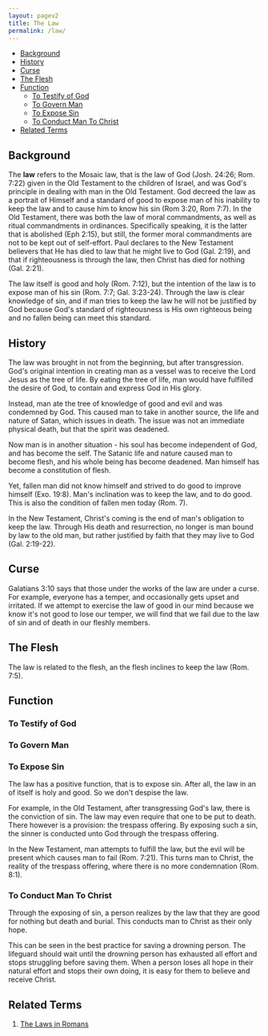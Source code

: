 ```yaml
---
layout: pagev2
title: The Law
permalink: /law/
---
```

- [Background](#background)
- [History](#history)
- [Curse](#curse)
- [The Flesh](#the-flesh)
- [Function](#function)
  - [To Testify of God](#to-testify-of-god)
  - [To Govern Man](#to-govern-man)
  - [To Expose Sin](#to-expose-sin)
  - [To Conduct Man To Christ](#to-conduct-man-to-christ)
- [Related Terms](#related-terms)

## Background

The **law** refers to the Mosaic law, that is the law of God (Josh. 24:26; Rom. 7:22) given in the Old Testament to the children of Israel, and was God's principle in dealing with man in the Old Testament. God decreed the law as a portrait of Himself and a standard of good to expose man of his inability to keep the law and to cause him to know his sin (Rom 3:20, Rom 7:7). In the Old Testament, there was both the law of moral commandments, as well as ritual commandments in ordinances. Specifically speaking, it is the latter that is abolished (Eph 2:15), but still, the former moral commandments are not to be kept out of self-effort. Paul declares to the New Testament believers that He has died to law that he might live to God (Gal. 2:19), and that if righteousness is through the law, then Christ has died for nothing (Gal. 2:21).

The law itself is good and holy (Rom. 7:12), but the intention of the law is to expose man of his sin (Rom. 7:7; Gal. 3:23-24). Through the law is clear knowledge of sin, and if man tries to keep the law he will not be justified by God because God's standard of righteousness is His own righteous being and no fallen being can meet this standard.

## History

The law was brought in not from the beginning, but after transgression. God's original intention in creating man as a vessel was to receive the Lord Jesus as the tree of life. By eating the tree of life, man would have fulfilled the desire of God, to contain and express God in His glory.

Instead, man ate the tree of knowledge of good and evil and was condemned by God. This caused man to take in another source, the life and nature of Satan, which issues in death. The issue was not an immediate physical death, but that the spirit was deadened. 

Now man is in another situation - his soul has become independent of God, and has become the self. The Satanic life and nature caused man to become flesh, and his whole being has become deadened. Man himself has become a constitution of flesh.

Yet, fallen man did not know himself and strived to do good to improve himself (Exo. 19:8). Man's inclination was to keep the law, and to do good. This is also the condition of fallen men today (Rom. 7).

In the New Testament, Christ's coming is the end of man's obligation to keep the law. Through His death and resurrection, no longer is man bound by law to the old man, but rather justified by faith that they may live to God (Gal. 2:19-22).

## Curse

Galatians 3:10 says that those under the works of the law are under a curse. For example, everyone has a temper, and occasionally gets upset and irritated. If we attempt to exercise the law of good in our mind because we know it's not good to lose our temper, we will find that we fail due to the law of sin and of death in our fleshly members. 

## The Flesh

The law is related to the flesh, an the flesh inclines to keep the law (Rom. 7:5). 

## Function

### To Testify of God

### To Govern Man

### To Expose Sin

The law has a positive function, that is to expose sin. After all, the law in an of itself is holy and good. So we don't despise the law. 

For example, in the Old Testament, after transgressing God's law, there is the conviction of sin. The law may even require that one to be put to death. There however is a provision: the trespass offering. By exposing such a sin, the sinner is conducted unto God through the trespass offering. 

In the New Testament, man attempts to fulfill the law, but the evil will be present which causes man to fail (Rom. 7:21). This turns man to Christ, the reality of the trespass offering, where there is no more condemnation (Rom. 8:1).

### To Conduct Man To Christ

Through the exposing of sin, a person realizes by the law that they are good for nothing but death and burial. This conducts man to Christ as their only hope.

This can be seen in the best practice for saving a drowning person. The lifeguard should wait until the drowning person has exhausted all effort and stops struggling before saving them. When a person loses all hope in their natural effort and stops their own doing, it is easy for them to believe and receive Christ.

## Related Terms

1. [The Laws in Romans](../law_romans)
